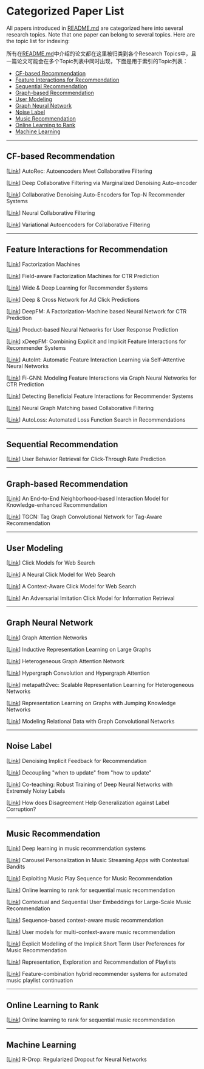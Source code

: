 # Categorized Paper List

All papers introduced in [README.md](README.md) are categorized here into several research topics. Note that one paper can belong to several topics. Here are the topic list for indexing:

所有在[README.md](README.md)中介绍的论文都在这里被归类到各个Research Topics中，且一篇论文可能会在多个Topic列表中同时出现，下面是用于索引的Topic列表：

- [CF-based Recommendation](#CF-based_Recommendation)
- [Feature Interactions for Recommendation](#Feature_Interactions_for_Recommendation)
- [Sequential Recommendation](#Sequential_Recommendation)
- [Graph-based Recommendation](#Graph-based_Recommendation)
- [User Modeling](#User_Modeling)
- [Graph Neural Network](#Graph_Neural_Network)
- [Noise Label](#Noise_Label)
- [Music Recommendation](#Music_Recommendation)
- [Online Learning to Rank](#Online_Learning_to_Rank)
- [Machine Learning](#Machine_Learning)

--------------------------------------------------------

<h2 id="CF-based_Recommendation">CF-based Recommendation</h2>

[[Link](https://dl.acm.org/doi/10.1145/2740908.2742726])] AutoRec: Autoencoders Meet Collaborative Filtering

[[Link](https://dl.acm.org/doi/10.1145/2806416.2806527])] Deep Collaborative Filtering via Marginalized Denoising Auto-encoder

[[Link](https://dl.acm.org/doi/10.1145/2835776.2835837])] Collaborative Denoising Auto-Encoders for Top-N Recommender Systems

[[Link](https://arxiv.org/abs/1708.05031)] Neural Collaborative Filtering

[[Link](https://arxiv.org/abs/1802.05814)] Variational Autoencoders for Collaborative Filtering

--------------------------------------------------------

<h2 id="Feature_Interactions_for_Recommendation">Feature Interactions for Recommendation</h2>

[[Link](https://link.zhihu.com/?target=https%3A//www.csie.ntu.edu.tw/~b97053/paper/Rendle2010FM.pdf)] Factorization Machines

[[Link](https://www.csie.ntu.edu.tw/~cjlin/papers/ffm.pdf)] Field-aware Factorization Machines for CTR Prediction

[[Link](https://arxiv.org/abs/1606.07792)] Wide & Deep Learning for Recommender Systems

[[Link](https://arxiv.org/abs/1708.05123)] Deep & Cross Network for Ad Click Predictions

[[Link](https://arxiv.org/abs/1703.04247)] DeepFM: A Factorization-Machine based Neural Network for CTR Prediction

[[Link](https://arxiv.org/abs/1611.00144)] Product-based Neural Networks for User Response Prediction

[[Link](https://arxiv.org/abs/1803.05170)] xDeepFM: Combining Explicit and Implicit Feature Interactions for Recommender Systems

[[Link](https://arxiv.org/abs/1810.11921)] AutoInt: Automatic Feature Interaction Learning via Self-Attentive Neural Networks

[[Link](https://arxiv.org/abs/1910.05552)] Fi-GNN: Modeling Feature Interactions via Graph Neural Networks for CTR Prediction

[[Link](https://arxiv.org/abs/2008.00404)] Detecting Beneficial Feature Interactions for Recommender Systems

[[Link](https://arxiv.org/abs/2105.04067)] Neural Graph Matching based Collaborative Filtering

[[Link](https://arxiv.org/abs/2106.06713)] AutoLoss: Automated Loss Function Search in Recommendations

--------------------------------------------------------

<h2 id="Sequential_Recommendation">Sequential Recommendation</h2>

[[Link](https://arxiv.org/abs/2005.14171)] User Behavior Retrieval for Click-Through Rate Prediction

--------------------------------------------------------

<h2 id="Graph-based_Recommendation">Graph-based Recommendation</h2>

[[Link](https://arxiv.org/abs/1908.04032)] An End-to-End Neighborhood-based Interaction Model for Knowledge-enhanced Recommendation

[[Link](https://dl.acm.org/doi/10.1145/3340531.3411927)] TGCN: Tag Graph Convolutional Network for Tag-Aware Recommendation

--------------------------------------------------------

<h2 id="User_Modeling">User Modeling</h2>

[[Link](https://www.semanticscholar.org/paper/Click-Models-for-Web-Search-Authors-%E2%80%99-version-*-Chuklin-Markov/0b19b37da5e438e6355418c726469f6a00473dc3?p2df)] Click Models for Web Search

[[Link](https://dl.acm.org/doi/10.1145/2872427.2883033)] A Neural Click Model for Web Search

[[Link](https://dl.acm.org/doi/10.1145/3336191.3371819)] A Context-Aware Click Model for Web Search

[[Link](https://chiangel.github.io/files/publication/An_Adversarial_Imitation_Click_Model_for_Information_Retrieval.pdf)] An Adversarial Imitation Click Model for Information Retrieval

--------------------------------------------------------

<h2 id="Graph_Neural_Network">Graph Neural Network</h2>

[[Link](https://arxiv.org/abs/1710.10903)] Graph Attention Networks

[[Link](https://arxiv.org/abs/1706.02216)] Inductive Representation Learning on Large Graphs

[[Link](https://arxiv.org/abs/1903.07293)] Heterogeneous Graph Attention Network

[[Link](https://arxiv.org/abs/1901.08150)] Hypergraph Convolution and Hypergraph Attention

[[Link](https://dl.acm.org/doi/10.1145/3097983.3098036)] metapath2vec: Scalable Representation Learning for Heterogeneous Networks

[[Link](https://arxiv.org/abs/1806.03536)] Representation Learning on Graphs with Jumping Knowledge Networks

[[Link](https://arxiv.org/abs/1703.06103)] Modeling Relational Data with Graph Convolutional Networks

--------------------------------------------------------

<h2 id="Noise_Label">Noise Label</h2>

[[Link](https://arxiv.org/abs/2006.04153)] Denoising Implicit Feedback for Recommendation

[[Link](https://arxiv.org/abs/1706.02613)] Decoupling "when to update" from "how to update"

[[Link](https://arxiv.org/abs/1804.06872)] Co-teaching: Robust Training of Deep Neural Networks with Extremely Noisy Labels

[[Link](https://arxiv.org/abs/1901.04215)] How does Disagreement Help Generalization against Label Corruption?

--------------------------------------------------------

<h2 id="Music_Recommendation">Music Recommendation</h2>

[[Link](https://www.frontiersin.org/articles/10.3389/fams.2019.00044/full)] Deep learning in music recommendation systems

[[Link](https://dl.acm.org/doi/10.1145/3383313.3412217)] Carousel Personalization in Music Streaming Apps with Contextual Bandits

[[Link](https://dl.acm.org/doi/10.5555/3172077.3172400)] Exploiting Music Play Sequence for Music Recommendation

[[Link](https://dl.acm.org/doi/abs/10.1145/3298689.3347019)] Online learning to rank for sequential music recommendation

[[Link](https://dl.acm.org/doi/abs/10.1145/3383313.3412248)] Contextual and Sequential User Embeddings for Large-Scale Music Recommendation

[[Link](https://link.springer.com/article/10.1007/s10791-017-9317-7)] Sequence-based context-aware music recommendation

[[Link](https://link.springer.com/article/10.1007%2Fs11042-020-09890-7)] User models for multi-context-aware music recommendation

[[Link](https://link.springer.com/chapter/10.1007/978-3-319-76941-7_25)] Explicit Modelling of the Implicit Short Term User Preferences for Music Recommendation

[[Link](https://link.springer.com/chapter/10.1007/978-3-030-43887-6_50)] Representation, Exploration and Recommendation of Playlists

[[Link](https://link.springer.com/article/10.1007/s11257-018-9215-8)] Feature-combination hybrid recommender systems for automated music playlist continuation


<!-- 



 

https://ieeexplore.ieee.org/abstract/document/8894369 A Hybrid Recommender System for Improving Automatic Playlist Continuation  这是2021的TKDE啊！

https://dl.acm.org/doi/abs/10.1145/3331184.3331234 Adversarial Mahalanobis Distance-based Attentive Song Recommender for Automatic Playlist Continuation

https://dl.acm.org/doi/abs/10.1145/3344257 An Analysis of Approaches Taken in the ACM RecSys Challenge 2018 for Automatic Music Playlist Continuation

https://dl.acm.org/doi/abs/10.1145/3314183.3323455 Social Tags and Emotions as main Features for the Next Song To Play in Automatic Playlist Continuation

https://dl.acm.org/doi/abs/10.1145/3267471.3267481 Automatic Music Playlist Continuation via Neighbor-based Collaborative Filtering and Discriminative Reweighting/Reranking

https://ieeexplore.ieee.org/abstract/document/8903002 Automatic playlist generation using Convolutional Neural Networks and Recurrent Neural Networks




http://ceur-ws.org/Vol-2225/paper2.pdf A Diversity Adjusting Strategy with Personality for Music Recommendation





https://dl.acm.org/doi/10.1145/2339530.2339643 Playlist prediction via metric embedding

https://ieeexplore.ieee.org/abstract/document/8078723 Music recommendation based on embedding model with user preference and context

https://ieeexplore.ieee.org/abstract/document/9005695 Music Sequence Prediction with Mixture Hidden Markov Models -->


--------------------------------------------------------

<h2 id="Online_Learning_to_Rank">Online Learning to Rank</h2>

[[Link](https://dl.acm.org/doi/abs/10.1145/3298689.3347019)] Online learning to rank for sequential music recommendation

--------------------------------------------------------

<h2 id="Machine_Learning">Machine Learning</h2>

[[Link](https://arxiv.org/abs/2106.14448)] R-Drop: Regularized Dropout for Neural Networks

